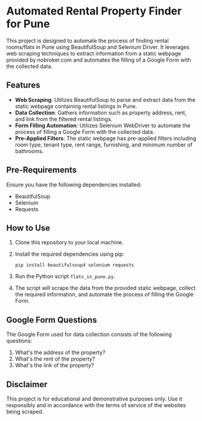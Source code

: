# Automated Rental Property Finder for Pune

This project is designed to automate the process of finding rental rooms/flats in Pune using BeautifulSoup and Selenium Driver. It leverages web scraping techniques to extract information from a static webpage provided by nobroker.com and automates the filling of a Google Form with the collected data.

## Features

- **Web Scraping**: Utilizes BeautifulSoup to parse and extract data from the static webpage containing rental listings in Pune.
- **Data Collection**: Gathers information such as property address, rent, and link from the filtered rental listings.
- **Form Filling Automation**: Utilizes Selenium WebDriver to automate the process of filling a Google Form with the collected data.
- **Pre-Applied Filters**: The static webpage has pre-applied filters including room type, tenant type, rent range, furnishing, and minimum number of bathrooms.

## Pre-Requirements

Ensure you have the following dependencies installed:

- BeautifulSoup
- Selenium
- Requests

## How to Use

1. Clone this repository to your local machine.
2. Install the required dependencies using pip:

    ```
    pip install beautifulsoup4 selenium requests
    ```

3. Run the Python script `flats_in_pune.py`.
4. The script will scrape the data from the provided static webpage, collect the required information, and automate the process of filling the Google Form.

## Google Form Questions

The Google Form used for data collection consists of the following questions:

1. What's the address of the property?
2. What's the rent of the property?
3. What's the link of the property?

## Disclaimer

This project is for educational and demonstrative purposes only. Use it responsibly and in accordance with the terms of service of the websites being scraped.

